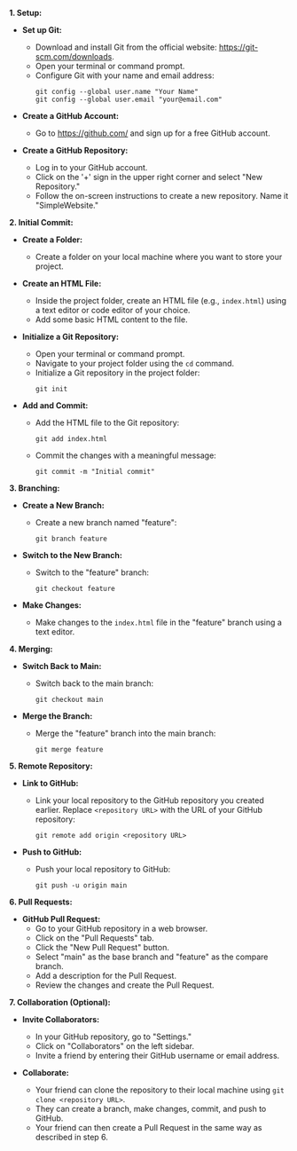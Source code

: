 **1. Setup:**

   - **Set up Git:**
     - Download and install Git from the official website: https://git-scm.com/downloads.
     - Open your terminal or command prompt.
     - Configure Git with your name and email address:
       ```
       git config --global user.name "Your Name"
       git config --global user.email "your@email.com"
       ```

   - **Create a GitHub Account:**
     - Go to https://github.com/ and sign up for a free GitHub account.

   - **Create a GitHub Repository:**
     - Log in to your GitHub account.
     - Click on the '+' sign in the upper right corner and select "New Repository."
     - Follow the on-screen instructions to create a new repository. Name it "SimpleWebsite."

**2. Initial Commit:**

   - **Create a Folder:**
     - Create a folder on your local machine where you want to store your project.

   - **Create an HTML File:**
     - Inside the project folder, create an HTML file (e.g., `index.html`) using a text editor or code editor of your choice.
     - Add some basic HTML content to the file.

   - **Initialize a Git Repository:**
     - Open your terminal or command prompt.
     - Navigate to your project folder using the `cd` command.
     - Initialize a Git repository in the project folder:
       ```
       git init
       ```

   - **Add and Commit:**
     - Add the HTML file to the Git repository:
       ```
       git add index.html
       ```
     - Commit the changes with a meaningful message:
       ```
       git commit -m "Initial commit"
       ```

**3. Branching:**

   - **Create a New Branch:**
     - Create a new branch named "feature":
       ```
       git branch feature
       ```

   - **Switch to the New Branch:**
     - Switch to the "feature" branch:
       ```
       git checkout feature
       ```

   - **Make Changes:**
     - Make changes to the `index.html` file in the "feature" branch using a text editor.

**4. Merging:**

   - **Switch Back to Main:**
     - Switch back to the main branch:
       ```
       git checkout main
       ```

   - **Merge the Branch:**
     - Merge the "feature" branch into the main branch:
       ```
       git merge feature
       ```

**5. Remote Repository:**

   - **Link to GitHub:**
     - Link your local repository to the GitHub repository you created earlier. Replace `<repository URL>` with the URL of your GitHub repository:
       ```
       git remote add origin <repository URL>
       ```

   - **Push to GitHub:**
     - Push your local repository to GitHub:
       ```
       git push -u origin main
       ```

**6. Pull Requests:**

   - **GitHub Pull Request:**
     - Go to your GitHub repository in a web browser.
     - Click on the "Pull Requests" tab.
     - Click the "New Pull Request" button.
     - Select "main" as the base branch and "feature" as the compare branch.
     - Add a description for the Pull Request.
     - Review the changes and create the Pull Request.

**7. Collaboration (Optional):**

   - **Invite Collaborators:**
     - In your GitHub repository, go to "Settings."
     - Click on "Collaborators" on the left sidebar.
     - Invite a friend by entering their GitHub username or email address.

   - **Collaborate:**
     - Your friend can clone the repository to their local machine using `git clone <repository URL>`.
     - They can create a branch, make changes, commit, and push to GitHub.
     - Your friend can then create a Pull Request in the same way as described in step 6.